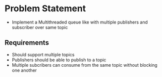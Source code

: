 # Problem Statement
- Implement a Multithreaded queue like with multiple publishers and subscriber over same topic

## Requirements
- Should support multiple topics 
- Publishers should be able to publish to a topic
- Multiple subcribers can consume from the same topic without blocking one another

